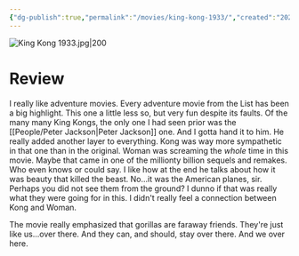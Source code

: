 ```yaml
---
{"dg-publish":true,"permalink":"/movies/king-kong-1933/","created":"2024-06-14","updated":"2024-08-19"}
---
```



![King Kong 1933.jpg|200](/img/user/Attachments/King%20Kong%201933.jpg)

# Review

 I really like adventure movies. Every adventure movie from the List has been a big highlight. This one a little less so, but very fun despite its faults. Of the many many King Kongs, the only one I had seen prior was the [[People/Peter Jackson\|Peter Jackson]] one. And I gotta hand it to him. He really added another layer to everything. Kong was way more sympathetic in that one than in the original. Woman was screaming the *whole* time in this movie. Maybe that came in one of the millionty billion sequels and remakes. Who even knows or could say. I like how at the end he talks about how it was beauty that killed the beast. No...it was the American planes, sir. Perhaps you did not see them from the ground? I dunno if that was really what they were going for in this. I didn't really feel a connection between Kong and Woman.

The movie really emphasized that gorillas are faraway friends. They're just like us...over there. And they can, and should, stay over there. And we over here.
